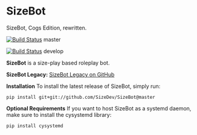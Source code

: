 # SizeBot
SizeBot, Cogs Edition, rewritten.

[![Build Status](https://travis-ci.org/sizedev/SizeBot.svg?branch=master)](https://travis-ci.org/sizedev/SizeBot) master

[![Build Status](https://travis-ci.org/sizedev/SizeBot.svg?branch=develop)](https://travis-ci.org/sizedev/SizeBot) develop

**SizeBot** is a size-play based roleplay bot.

**SizeBot Legacy:** [SizeBot Legacy on GitHub](https://github.com/sizedev/SizeBot/tree/sizebot-legacy)

**Installation**
To install the latest release of SizeBot, simply run:

`pip install git+git://github.com/SizeDev/SizeBot@master`

**Optional Requirements**
If you want to host SizeBot as a systemd daemon, make sure to install the cysystemd library:

`pip install cysystemd`
